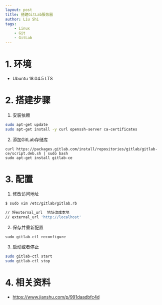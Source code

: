 ```yaml
---
layout: post
title: 搭建GitLab服务器
author: Liu Shi
tags:
    - Linux
    - Git
    - GitLab
---
```


# 1. 环境

- Ubuntu 18.04.5 LTS

# 2. 搭建步骤

1. 安装依赖

```bash
sudo apt-get update
sudo apt-get install -y curl openssh-server ca-certificates
```

2. 添加GitLab存储库

```
curl https://packages.gitlab.com/install/repositories/gitlab/gitlab-ce/script.deb.sh | sudo bash
sudo apt-get install gitlab-ce
```

# 3. 配置

1. 修改访问地址

```bash
$ sudo vim /etc/gitlab/gitlab.rb

// 将external_url  地址改成本地
// external_url 'http://localhost'
```

2. 保存并重新配置

```
sudo gitlab-ctl reconfigure
```

3. 启动或者停止

```bash
sudo gitlab-ctl start
sudo gitlab-ctl stop
```

# 4. 相关资料

- https://www.jianshu.com/p/991daadbfc4d